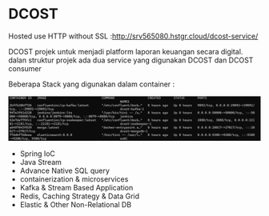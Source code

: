 <h1>DCOST</h1>
<p>Hosted use HTTP without SSL :<a href="http://srv565080.hstgr.cloud/dcost-service/">http://srv565080.hstgr.cloud/dcost-service/ </a></p>
<p>
  DCOST projek untuk menjadi platform laporan keuangan secara digital. dalan struktur projek ada dua service yang digunakan DCOST dan DCOST consumer
</p>

<div> Beberapa Stack yang digunakan dalam container : </div>
<div style="margin-top:1rem;">
<img src="dcost/docker-dcost.png" alt="Example Image">
</div>

<ul>
<li>Spring IoC</li>
<li> Java Stream </li>
<li> Advance Native SQL query </li>
<li> containerization & microservices </li>
<li> Kafka & Stream Based Application </li>
<li> Redis, Caching Strategy & Data Grid </li>
<li> Elastic & Other Non-Relational DB </li>
</ul>



